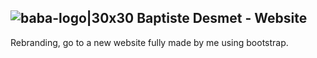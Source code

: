 ## ![baba-logo|30x30](upload://wRcWOv4zGmdSrJ12k8pkmGSD4Kn.png) Baptiste Desmet - Website

<p> Rebranding, go to a new website fully made by me using bootstrap. </p>
